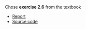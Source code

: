 Chose **exercise 2.6** from the textbook

- [Report](https://www.zybuluo.com/zhousiyuan12138/note/912703)
- [Source code](https://github.com/zhousiyuan12138/compuational_physics_N2015301020051/blob/master/Exercise%2004/%E4%BB%A3%E7%A0%81.py)

